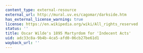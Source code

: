```yaml
---
content_type: external-resource
external_url: http://mural.uv.es/cagomar/darkside.htm
has_external_license_warning: true
license: https://en.wikipedia.org/wiki/All_rights_reserved
status: ''
title: Oscar Wilde's 1895 Martyrdom for 'Indecent Acts'
uid: adc33c8a-9b4b-4ca5-afd0-06cb27be61d1
wayback_url: ''
---
```

